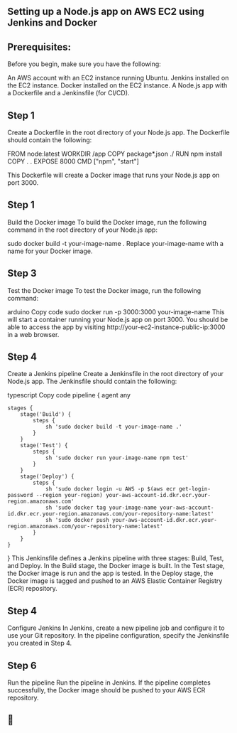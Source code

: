 
## Setting up a Node.js app on AWS EC2 using Jenkins and Docker
## Prerequisites: 

Before you begin, make sure you have the following:

An AWS account with an EC2 instance running Ubuntu.
Jenkins installed on the EC2 instance.
Docker installed on the EC2 instance.
A Node.js app with a Dockerfile and a Jenkinsfile (for CI/CD).
## Step 1

Create a Dockerfile in the root directory of your Node.js app. The Dockerfile should contain the following:


FROM node:latest
WORKDIR /app
COPY package*.json ./
RUN npm install
COPY . .
EXPOSE 8000
CMD ["npm", "start"]

This Dockerfile will create a Docker image that runs your Node.js app on port 3000.
## Step 1

Build the Docker image
To build the Docker image, run the following command in the root directory of your Node.js app:

sudo docker build -t your-image-name .
Replace your-image-name with a name for your Docker image.
## Step 3

Test the Docker image
To test the Docker image, run the following command:

arduino
Copy code
sudo docker run -p 3000:3000 your-image-name
This will start a container running your Node.js app on port 3000. You should be able to access the app by visiting http://your-ec2-instance-public-ip:3000 in a web browser.
## Step 4

Create a Jenkins pipeline
Create a Jenkinsfile in the root directory of your Node.js app. The Jenkinsfile should contain the following:

typescript
Copy code
pipeline {
    agent any

    stages {
        stage('Build') {
            steps {
                sh 'sudo docker build -t your-image-name .'
            }
        }
        stage('Test') {
            steps {
                sh 'sudo docker run your-image-name npm test'
            }
        }
        stage('Deploy') {
            steps {
                sh 'sudo docker login -u AWS -p $(aws ecr get-login-password --region your-region) your-aws-account-id.dkr.ecr.your-region.amazonaws.com'
                sh 'sudo docker tag your-image-name your-aws-account-id.dkr.ecr.your-region.amazonaws.com/your-repository-name:latest'
                sh 'sudo docker push your-aws-account-id.dkr.ecr.your-region.amazonaws.com/your-repository-name:latest'
            }
        }
    }
}
This Jenkinsfile defines a Jenkins pipeline with three stages: Build, Test, and Deploy. In the Build stage, the Docker image is built. In the Test stage, the Docker image is run and the app is tested. In the Deploy stage, the Docker image is tagged and pushed to an AWS Elastic Container Registry (ECR) repository.
## Step 4

Configure Jenkins
In Jenkins, create a new pipeline job and configure it to use your Git repository. In the pipeline configuration, specify the Jenkinsfile you created in Step 4.
##  Step 6

Run the pipeline
Run the pipeline in Jenkins. If the pipeline completes successfully, the Docker image should be pushed to your AWS ECR repository.

## 🔗 








